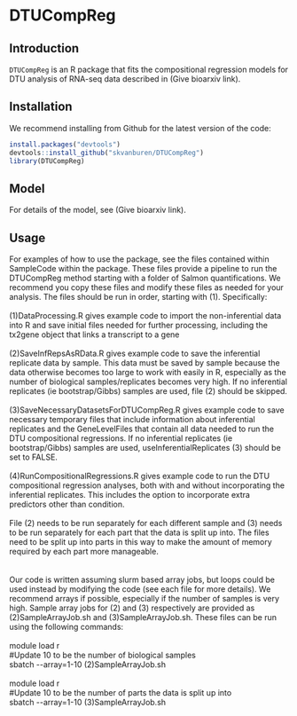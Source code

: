 # DTUCompReg

## Introduction

<code>DTUCompReg</code> is an R package that fits the compositional regression models for DTU analysis of RNA-seq data described in (Give bioarxiv link).

## Installation
We recommend installing from Github for the latest version of the code:
```r
install.packages("devtools")
devtools::install_github("skvanburen/DTUCompReg")
library(DTUCompReg)
```

## Model
For details of the model, see (Give bioarxiv link).

## Usage  
For examples of how to use the package, see the files contained within SampleCode within the package.  These files provide a pipeline to run the DTUCompReg method starting with a folder of Salmon quantifications.  We recommend you copy these files and modify these files as needed for your analysis.  The files should be run in order, starting with (1).  Specifically:<br>
 <br>
(1)DataProcessing.R gives example code to import the non-inferential data into R and save initial files needed for further processing, including the tx2gene object that links a transcript to a gene<br>
 <br>
(2)SaveInfRepsAsRData.R gives example code to save the inferential replicate data by sample.  This data must be saved by sample because the data otherwise becomes too large to work with easily in R, especially as the number of biological samples/replicates becomes very high.  If no inferential replicates (ie bootstrap/Gibbs) samples are used, file (2) should be skipped.  <br>
 <br>
(3)SaveNecessaryDatasetsForDTUCompReg.R gives example code to save necessary temporary files that include information about inferential replicates and the GeneLevelFiles that contain all data needed to run the DTU compositional regressions. If no inferential replicates (ie bootstrap/Gibbs) samples are used, useInferentialReplicates (3) should be set to FALSE. <br>
 <br>
(4)RunCompositionalRegressions.R gives example code to run the DTU compositional regression analyses, both with and without incorporating the inferential replicates.  This includes the option to incorporate extra predictors other than condition. <br>
 <br>
 File (2) needs to be run separately for each different sample and (3) needs to be run separately for each part that the data is split up into.  The files need to be split up into parts in this way to make the amount of memory required by each part more manageable. <br>  
   <br>
Our code is written assuming slurm based array jobs, but loops could be used instead by modifying the code (see each file for more details).  We recommend arrays if possible, especially if the number of samples is very high.  Sample array jobs for (2) and (3) respectively are provided as (2)SampleArrayJob.sh and (3)SampleArrayJob.sh.  These files can be run using the following commands: <br>
  <br>
module load r <br>
#Update 10 to be the number of biological samples <br>
sbatch --array=1-10 (2)SampleArrayJob.sh <br>
  <br>
module load r <br>
#Update 10 to be the number of parts the data is split up into <br>
sbatch --array=1-10 (3)SampleArrayJob.sh <br>
